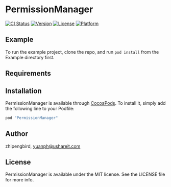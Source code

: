 # PermissionManager

[![CI Status](http://img.shields.io/travis/zhipengbird/PermissionManager.svg?style=flat)](https://travis-ci.org/zhipengbird/PermissionManager)
[![Version](https://img.shields.io/cocoapods/v/PermissionManager.svg?style=flat)](http://cocoapods.org/pods/PermissionManager)
[![License](https://img.shields.io/cocoapods/l/PermissionManager.svg?style=flat)](http://cocoapods.org/pods/PermissionManager)
[![Platform](https://img.shields.io/cocoapods/p/PermissionManager.svg?style=flat)](http://cocoapods.org/pods/PermissionManager)

## Example

To run the example project, clone the repo, and run `pod install` from the Example directory first.

## Requirements

## Installation

PermissionManager is available through [CocoaPods](http://cocoapods.org). To install
it, simply add the following line to your Podfile:

```ruby
pod "PermissionManager"
```

## Author

zhipengbird, yuanph@ushareit.com

## License

PermissionManager is available under the MIT license. See the LICENSE file for more info.
